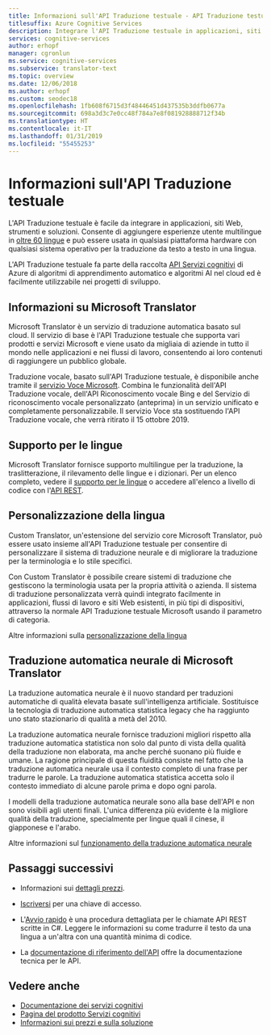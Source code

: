 ```yaml
---
title: Informazioni sull'API Traduzione testuale - API Traduzione testuale
titlesuffix: Azure Cognitive Services
description: Integrare l'API Traduzione testuale in applicazioni, siti Web, strumenti e altre soluzioni per assicurare esperienze utente multilingue.
services: cognitive-services
author: erhopf
manager: cgronlun
ms.service: cognitive-services
ms.subservice: translator-text
ms.topic: overview
ms.date: 12/06/2018
ms.author: erhopf
ms.custom: seodec18
ms.openlocfilehash: 1fb608f6715d3f48446451d437535b3ddfb0677a
ms.sourcegitcommit: 698a3d3c7e0cc48f784a7e8f081928888712f34b
ms.translationtype: HT
ms.contentlocale: it-IT
ms.lasthandoff: 01/31/2019
ms.locfileid: "55455253"
---
```

# <a name="what-is-translator-text-api"></a>Informazioni sull'API Traduzione testuale

L'API Traduzione testuale è facile da integrare in applicazioni, siti Web, strumenti e soluzioni. Consente di aggiungere esperienze utente multilingue in [oltre 60 lingue](languages.md) e può essere usata in qualsiasi piattaforma hardware con qualsiasi sistema operativo per la traduzione da testo a testo in una lingua.

L'API Traduzione testuale fa parte della raccolta [API Servizi cognitivi](https://docs.microsoft.com/azure/#pivot=products&panel=ai) di Azure di algoritmi di apprendimento automatico e algoritmi AI nel cloud ed è facilmente utilizzabile nei progetti di sviluppo.

## <a name="about-microsoft-translator"></a>Informazioni su Microsoft Translator

Microsoft Translator è un servizio di traduzione automatica basato sul cloud. Il servizio di base è l'API Traduzione testuale che supporta vari prodotti e servizi Microsoft e viene usato da migliaia di aziende in tutto il mondo nelle applicazioni e nei flussi di lavoro, consentendo ai loro contenuti di raggiungere un pubblico globale.

Traduzione vocale, basato sull'API Traduzione testuale, è disponibile anche tramite il [servizio Voce Microsoft](https://docs.microsoft.com/azure/cognitive-services/speech-service/). Combina le funzionalità dell'API Traduzione vocale, dell'API Riconoscimento vocale Bing e del Servizio di riconoscimento vocale personalizzato (anteprima) in un servizio unificato e completamente personalizzabile. Il servizio Voce sta sostituendo l'API Traduzione vocale, che verrà ritirato il 15 ottobre 2019.

## <a name="language-support"></a>Supporto per le lingue

Microsoft Translator fornisce supporto multilingue per la traduzione, la traslitterazione, il rilevamento delle lingue e i dizionari. Per un elenco completo, vedere il [supporto per le lingue](language-support.md) o accedere all'elenco a livello di codice con l'[API REST](https://docs.microsoft.com/azure/cognitive-services/translator/reference/v3-0-languages).  

## <a name="language-customization"></a>Personalizzazione della lingua

Custom Translator, un'estensione del servizio core Microsoft Translator, può essere usato insieme all'API Traduzione testuale per consentire di personalizzare il sistema di traduzione neurale e di migliorare la traduzione per la terminologia e lo stile specifici.

Con Custom Translator è possibile creare sistemi di traduzione che gestiscono la terminologia usata per la propria attività o azienda. Il sistema di traduzione personalizzata verrà quindi integrato facilmente in applicazioni, flussi di lavoro e siti Web esistenti, in più tipi di dispositivi, attraverso la normale API Traduzione testuale Microsoft usando il parametro di categoria.

Altre informazioni sulla [personalizzazione della lingua](customization.md)

## <a name="microsoft-translator-neural-machine-translation"></a>Traduzione automatica neurale di Microsoft Translator

La traduzione automatica neurale è il nuovo standard per traduzioni automatiche di qualità elevata basate sull'intelligenza artificiale. Sostituisce la tecnologia di traduzione automatica statistica legacy che ha raggiunto uno stato stazionario di qualità a metà del 2010.

La traduzione automatica neurale fornisce traduzioni migliori rispetto alla traduzione automatica statistica non solo dal punto di vista della qualità della traduzione non elaborata, ma anche perché suonano più fluide e umane. La ragione principale di questa fluidità consiste nel fatto che la traduzione automatica neurale usa il contesto completo di una frase per tradurre le parole. La traduzione automatica statistica accetta solo il contesto immediato di alcune parole prima e dopo ogni parola.

I modelli della traduzione automatica neurale sono alla base dell'API e non sono visibili agli utenti finali. L'unica differenza più evidente è la migliore qualità della traduzione, specialmente per lingue quali il cinese, il giapponese e l'arabo.

Altre informazioni sul [funzionamento della traduzione automatica neurale](https://www.microsoft.com/en-us/translator/mt.aspx#nnt)

## <a name="next-steps"></a>Passaggi successivi

- Informazioni sui [dettagli prezzi](https://azure.microsoft.com/pricing/details/cognitive-services/translator-text-api/).

- [Iscriversi](translator-text-how-to-signup.md) per una chiave di accesso.

- L'[Avvio rapido](quickstarts/csharp.md) è una procedura dettagliata per le chiamate API REST scritte in C#. Leggere le informazioni su come tradurre il testo da una lingua a un'altra con una quantità minima di codice.

- La [documentazione di riferimento dell'API](https://docs.microsoft.com/azure/cognitive-services/Translator/reference/v3-0-reference) offre la documentazione tecnica per le API.

## <a name="see-also"></a>Vedere anche 

- [Documentazione dei servizi cognitivi](https://docs.microsoft.com/azure/#pivot=products&panel=ai)
- [Pagina del prodotto Servizi cognitivi](https://azure.microsoft.com/services/cognitive-services/)
- [Informazioni sui prezzi e sulla soluzione](https://www.microsoft.com/en-us/translator/default.aspx)
